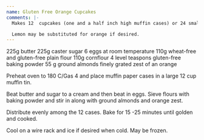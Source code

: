 ```yaml
---
name: Gluten Free Orange Cupcakes
comments: |-
  Makes 12  cupcakes (one and a half inch high muffin cases) or 24 small ones.

  Lemon may be substituted for orange if desired.
---
```


225g butter
225g caster sugar
6 eggs at room temperature
110g wheat-free and gluten-free plain flour
110g cornflour
4 level teaspons gluten-free baking powder
55 g ground almonds
finely grated zest of an orange

Preheat oven to 180 C/Gas 4 and place muffin paper cases in a large 12 cup muffin tin. 

Beat butter and sugar to a cream and then beat in eggs.  Sieve flours with baking powder and stir in along with ground almonds and orange zest.

Distribute evenly among the 12 cases.  Bake for 15 -25 minutes until golden and cooked.

Cool on a wire rack and ice if desired when cold.  May be frozen.

